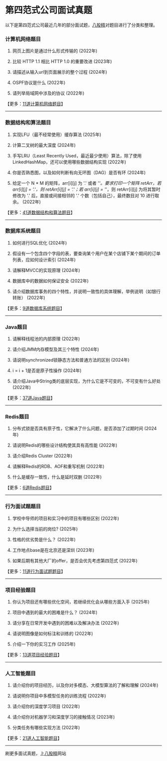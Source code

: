 # 第四范式公司面试真题

以下是第四范式公司最近几年的部分面试题，[八股精](https://www.bagujing.com)对题目进行了分类和整理。

### 计算机网络题目

1. 网页上图片是通过什么形式传输的 (2022年) 

2. 比较 HTTP 1.1 相比 HTTP 1.0 的重要改进 (2023年) 

3. 请描述从输入url到页面展示的整个过程 (2024年) 

4. OSPF协议是什么 (2022年) 

5. 请列举局域网中涉及的协议 (2022年) 

【更多：[11道计算机网络题目](https://www.bagujing.com/companies)】


---

### 数据结构和算法题目

1. 实现LFU（最不经常使用）缓存算法 (2025年) 

2. 计算二叉树的最大深度 (2024年) 

3. 手写LRU（Least Recently Used，最近最少使用）算法，除了使用LinkedHashMap，还可以使用哪些数据结构实现 (2022年) 

4. 你是否熟悉图，以及如何判断有向无环图（DAG）是否有环 (2024年) 

5. 给定一个 N * M 的矩阵，arr[i][j] 为 '.' 或者 '*'。要求打印一个矩阵 retArr，若 arr[i][j] = '.'，则 retArr[i][j] = '.'；若 arr[i][j] = '*'，则 retArr[i][j] 为将其暂时修改为 '.' 后，直接或间接相邻的 '.' 个数（包括自己），最终数目对 10 进行取余。 (2022年) 

【更多：[41道数据结构和算法题目](https://www.bagujing.com/companies)】


---

### 数据库系统题目

1. 如何进行SQL优化 (2024年) 

2. 假设有一个包含四个字段的表，要查询某个用户在某个店铺下某个期间的订单列表，应如何设计索引 (2024年) 

3. 请解释MVCC的实现原理 (2024年) 

4. 数据库中的数据如何保证安全 (2022年) 

5. 请介绍数据库事务的四个特性，并说明一致性的具体理解，举例说明（如银行转账） (2022年) 

【更多：[9道数据库系统题目](https://www.bagujing.com/companies)】


---

### Java题目

1. 请解释线程池的内部原理 (2022年) 

2. 请介绍JMM内存模型及其三个特性 (2024年) 

3. 请说明synchronized锁静态方法和普通方法的区别 (2024年) 

4. i = i + 1是否是原子性操作 (2024年) 

5. 请介绍Java中String类的底层实现，为什么它是不可变的，不可变有什么好处 (2022年) 

【更多：[37道Java题目](https://www.bagujing.com/companies)】


---

### Redis题目

1. 分布式锁是否具有原子性，它解决了什么问题，是否添加了过期时间 (2024年) 

2. 请说明Redis的哪些设计结构使其具有高性能 (2022年) 

3. 请介绍Redis Cluster (2022年) 

4. 请解释Redis的RDB、AOF和重写机制 (2022年) 

5. 什么是缓存一致性，什么是延时双删 (2022年) 

【更多：[6道Redis题目](https://www.bagujing.com/companies)】


---

### 行为面试题题目

1. 学校中导师的项目和实习中的项目有哪些区别 (2022年) 

2. 为什么选择当前的岗位? (2025年) 

3. 性格的优劣势是什么？ (2022年) 

4. 工作地点base是在北京还是深圳 (2023年) 

5. 如果后期有其他大厂的offer，是否会优先考虑第四范式 (2022年) 

【更多：[11道行为面试题题目](https://www.bagujing.com/companies)】


---

### 项目经验题目

1. 你认为项目还有哪些优化空间，若继续优化会从哪些方面入手 (2025年) 

2. 项目中遇到的最大的困难是什么？ (2024年) 

3. 请分享在日常开发中遇到的困难以及解决办法 (2022年) 

4. 请说明图像是如何标注和训练的 (2022年) 

5. 介绍一下你的实习工作 (2025年) 

【更多：[13道项目经验题目](https://www.bagujing.com/companies)】


---

### 人工智能题目

1. 请介绍你的项目经历，以及你对多模态、大模型算法的了解和理解 (2024年) 

2. 请说明你项目中多模型任务的训练流程 (2022年) 

3. 请介绍你的深度学习项目 (2022年) 

4. 请介绍你对机器学习和深度学习的接触情况 (2023年) 

5. 分类任务有哪些实现方法 (2022年) 

【更多：[21道人工智能题目](https://www.bagujing.com/companies)】


---

刷更多面试真题，上[八股精](https://www.bagujing.com)网站